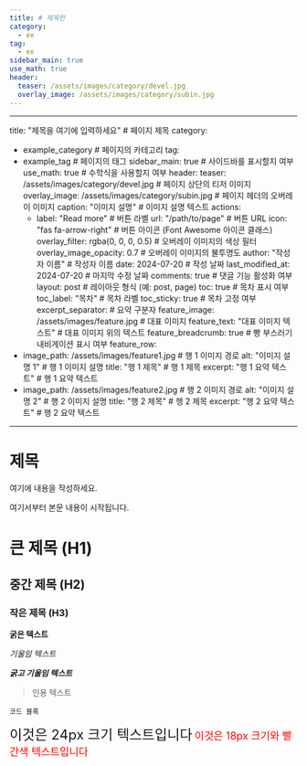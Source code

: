 ```yaml
---
title: # 제목란
category:
  - ex
tag:
  - ex
sidebar_main: true
use_math: true
header:
  teaser: /assets/images/category/devel.jpg
  overlay_image: /assets/images/category/subin.jpg
---
```



---
title: "제목을 여기에 입력하세요"  # 페이지 제목
category: 
  - example_category  # 페이지의 카테고리
tag:
  - example_tag  # 페이지의 태그
sidebar_main: true  # 사이드바를 표시할지 여부
use_math: true  # 수학식을 사용할지 여부
header:
  teaser: /assets/images/category/devel.jpg  # 페이지 상단의 티저 이미지
  overlay_image: /assets/images/category/subin.jpg  # 페이지 헤더의 오버레이 이미지
  caption: "이미지 설명"  # 이미지 설명 텍스트
  actions:
    - label: "Read more"  # 버튼 라벨
      url: "/path/to/page"  # 버튼 URL
      icon: "fas fa-arrow-right"  # 버튼 아이콘 (Font Awesome 아이콘 클래스)
  overlay_filter: rgba(0, 0, 0, 0.5)  # 오버레이 이미지의 색상 필터
  overlay_image_opacity: 0.7  # 오버레이 이미지의 불투명도
author: "작성자 이름"  # 작성자 이름
date: 2024-07-20  # 작성 날짜
last_modified_at: 2024-07-20  # 마지막 수정 날짜
comments: true  # 댓글 기능 활성화 여부
layout: post  # 레이아웃 형식 (예: post, page)
toc: true  # 목차 표시 여부
toc_label: "목차"  # 목차 라벨
toc_sticky: true  # 목차 고정 여부
excerpt_separator: <!--more-->  # 요약 구분자
feature_image: /assets/images/feature.jpg  # 대표 이미지
feature_text: "대표 이미지 텍스트"  # 대표 이미지 위의 텍스트
feature_breadcrumb: true  # 빵 부스러기 내비게이션 표시 여부
feature_row:
  - image_path: /assets/images/feature1.jpg  # 행 1 이미지 경로
    alt: "이미지 설명 1"  # 행 1 이미지 설명
    title: "행 1 제목"  # 행 1 제목
    excerpt: "행 1 요약 텍스트"  # 행 1 요약 텍스트
  - image_path: /assets/images/feature2.jpg  # 행 2 이미지 경로
    alt: "이미지 설명 2"  # 행 2 이미지 설명
    title: "행 2 제목"  # 행 2 제목
    excerpt: "행 2 요약 텍스트"  # 행 2 요약 텍스트
---

# 제목
여기에 내용을 작성하세요.

<!--more-->

여기서부터 본문 내용이 시작됩니다.

# 큰 제목 (H1)
## 중간 제목 (H2)
### 작은 제목 (H3)

**굵은 텍스트**

*기울임 텍스트*

***굵고 기울임 텍스트***

> 인용 텍스트

`코드 블록`

<span style="font-size: 24px;">이것은 24px 크기 텍스트입니다</span>
<span style="font-size: 18px; color: red;">이것은 18px 크기와 빨간색 텍스트입니다</span>
